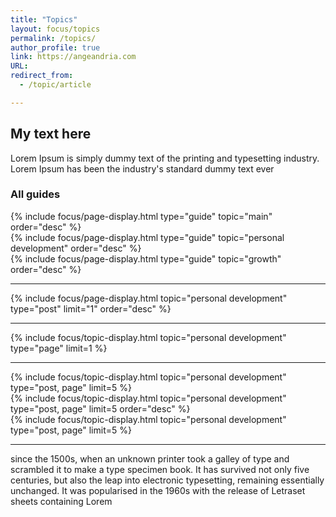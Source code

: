 ```yaml
---
title: "Topics"
layout: focus/topics
permalink: /topics/
author_profile: true
link: https://angeandria.com
URL:
redirect_from:
  - /topic/article

---
```


## My text here
Lorem Ipsum is simply dummy text of the printing and typesetting industry. Lorem Ipsum has been the industry's standard dummy text ever

### All guides
<div class="custom-taxonomy"> 
    {% include focus/page-display.html type="guide" topic="main" order="desc" %}
</div>


<div class="custom-taxonomy"> 
    {% include focus/page-display.html type="guide" topic="personal development" order="desc" %}
</div>

<div class="custom-taxonomy"> 
    {% include focus/page-display.html type="guide" topic="growth" order="desc" %}
</div>

---

<div class="custom-taxonomy"> 
    {% include focus/page-display.html topic="personal development" type="post" limit="1" order="desc" %}
</div>

---

<div class="custom-taxonomy">               
    {% include focus/topic-display.html topic="personal development" type="page" limit=1 %}
</div>

---

<div class="custom-taxonomy">  
    {% include focus/topic-display.html topic="personal development" type="post, page" limit=5 %}
</div>

<div class="custom-taxonomy">  
    {% include focus/topic-display.html topic="personal development" type="post, page" limit=5 order="desc" %}
</div>

<div class="custom-taxonomy">  
    {% include focus/topic-display.html topic="personal development" type="post, page" limit=5 %}
</div>

---
      
since the 1500s, when an unknown printer took a galley of type and
scrambled it to make a type specimen book. It has survived not only five centuries, but also the leap into electronic typesetting, remaining essentially unchanged. It was popularised in the 1960s with the release of Letraset sheets containing Lorem 